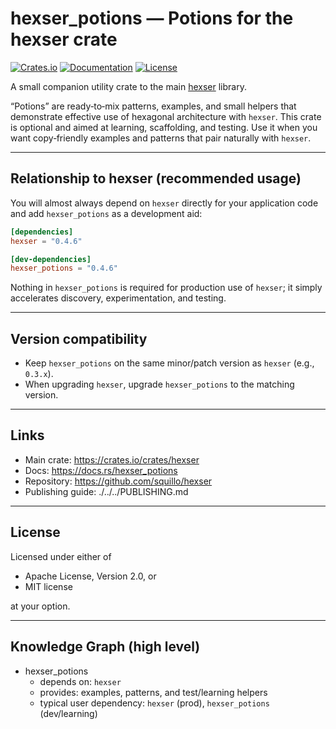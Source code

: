# hexser_potions — Potions for the hexser crate

[![Crates.io](https://img.shields.io/crates/v/hexser_potions.svg)](https://crates.io/crates/hexser_potions)
[![Documentation](https://docs.rs/hexser_potions/badge.svg)](https://docs.rs/hexser_potions)
[![License](https://img.shields.io/crates/l/hexser_potions.svg)](https://github.com/squillo/hexser)

A small companion utility crate to the main [hexser](https://crates.io/crates/hexser) library.

“Potions” are ready‑to‑mix patterns, examples, and small helpers that demonstrate effective use of hexagonal architecture with `hexser`. This crate is optional and aimed at learning, scaffolding, and testing. Use it when you want copy‑friendly examples and patterns that pair naturally with `hexser`.

---

## Relationship to hexser (recommended usage)

You will almost always depend on `hexser` directly for your application code and add `hexser_potions` as a development aid:

```toml
[dependencies]
hexser = "0.4.6"

[dev-dependencies]
hexser_potions = "0.4.6"
```

Nothing in `hexser_potions` is required for production use of `hexser`; it simply accelerates discovery, experimentation, and testing.

---

## Version compatibility

- Keep `hexser_potions` on the same minor/patch version as `hexser` (e.g., `0.3.x`).
- When upgrading `hexser`, upgrade `hexser_potions` to the matching version.

---

## Links

- Main crate: https://crates.io/crates/hexser
- Docs: https://docs.rs/hexser_potions
- Repository: https://github.com/squillo/hexser
- Publishing guide: ./../../PUBLISHING.md

---

## License

Licensed under either of

- Apache License, Version 2.0, or
- MIT license

at your option.

---

## Knowledge Graph (high level)

- hexser_potions
  - depends on: `hexser`
  - provides: examples, patterns, and test/learning helpers
  - typical user dependency: `hexser` (prod), `hexser_potions` (dev/learning)
